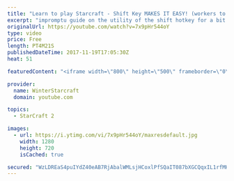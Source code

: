 ```yaml
---
title: "Learn to play Starcraft - Shift Key MAKES IT EASY! (workers to gas, waypoints, ctrl grps, moving)"
excerpt: "impromptu guide on the utility of the shift hotkey for a bit of everything"
originalUrl: https://youtube.com/watch?v=7x9pHr544oY
type: video
price: Free
length: PT4M21S
publishedDateTime: 2017-11-19T17:05:30Z
heat: 51

featuredContent: "<iframe width=\"800\" height=\"500\" frameborder=\"0\" src=\"https://www.youtube.com/embed/7x9pHr544oY\" allow=\"accelerometer; autoplay; encrypted-media; gyroscope; picture-in-picture\" allowfullscreen></iframe>"

provider:
  name: WinterStarcraft
  domain: youtube.com

topics:
  - StarCraft 2

images:
  - url: https://i.ytimg.com/vi/7x9pHr544oY/maxresdefault.jpg
    width: 1280
    height: 720
    isCached: true

secured: "WzLDREaS4puIYdZ40eAB7RjAbalWMLsjHCoxlPfSQaIT087bXGCQqxIL1rfMHglhgCJGdhiLNhXPXVORf5ScfgM0afuCkqPyIhhOvZ4815UaoEYw9fxNUvL3HM/TKCZUOPOBO84MiZXY7m96Z18nOR52VGESLKIT8E0Rz9+2SyW7/+tToYzMxesd4aYKQxCoobtMsK8n4K0OAnCQScsx7ICHjvx7tjy5GFZeC+VX4k5GFqxuNSFH1qmITlBFQIeBDQ0sMF6jLM9qthsks+Ui6KYhOnl7HtrZG4G0AErOF73oK+AZZTeuB/fCsItgpcUOiCde2C3Ql5wc8sTRtevZmqPKBFIh4aOmiG67v/xw/QaN3T2iD6KpDYoK3DuWlBsttP4m46sV3u2dGM81MXf5KfQCZFpIMAJ02euZ+cEcro8=;TQcVvXn5mjIFkXtV3kJJNg=="
---
```


